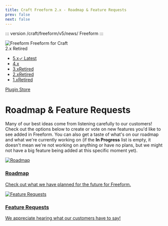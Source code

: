 ```yaml
---
title: Craft Freeform 2.x - Roadmap & Feature Requests
prev: false
next: false
---
```


::: version /craft/freeform/v5/news/
Freeform
:::

<div id="pr-heading">
    <img src="https://docs.solspace.com/extras/icons/products/freeform-icon.png" alt="Freeform" class="pr-image">
    <span class="pr-name">Freeform</span>
    <span class="pr-category">for Craft</span>
    <div class="pr-v-wrapper">
        <div class="pr-v">
            <span class="pr-v-v">2.x</span>
            <span class="pr-v-type pr-retired">Retired</span>
            <span class="pr-v-arrow arrow down"></span>
        </div>
        <ul class="pr-v-list">
            <li><a href="/craft/freeform/v5/">5.x<span class="pr-v-type pr-latest">✓ Latest</span></a></li>
            <li><a href="/craft/freeform/v4/">4.x</a></li>
            <li><a href="/craft/freeform/v3/">3.x<span class="pr-v-type pr-retired">Retired</span></a></li>
            <li><a href="/craft/freeform/v2/">2.x<span class="pr-v-type pr-retired">Retired</span></a></li>
            <li><a href="/craft/freeform/v1/">1.x<span class="pr-v-type pr-retired">Retired</span></a></li>
        </ul>
    </div>
    <div class="pr-buy">
        <a href="https://plugins.craftcms.com/freeform" class="button button-blue"><span class="external-url">Plugin Store</span></a>
    </div>
</div>

<span class="page-section"></span>

# Roadmap & Feature Requests
Many of our best ideas come from listening carefully to our customers! Check out the options below to create or vote on new features you'd like to see added in Freeform. You can also get a taste of what's on our roadmap and what we're currently working on (if the **In Progress** list is empty, it doesn't mean we're not working on anything or have no plans, but we might not have a big feature being added at this specific moment yet).

<div class="menu-grid">
    <a href="../../v4/news/" class="menu-box">
        <img src="../../../images/icons/roadmap.png" alt="Roadmap">
        <div class="menu-grid-text">
            <h3>Roadmap</h3>
            <p>Check out what we have planned for the future for Freeform.</p>
    </div>
    </a>
    <a href="https://github.com/solspace/craft-freeform/discussions/categories/feature-requests" class="menu-box">
        <img src="../../../images/icons/light-bulb.png" alt="Feature Requests">
        <div class="menu-grid-text">
            <h3>Feature Requests</h3>
            <p>We appreciate hearing what our customers have to say!</p>
    </div>
    </a>
</div>